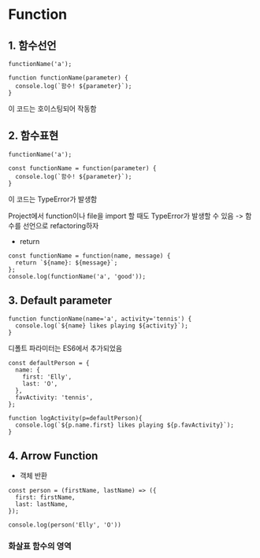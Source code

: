 # Function

## 1. 함수선언
```
functionName('a');

function functionName(parameter) {
  console.log(`함수! ${parameter}`);
}
```
이 코드는 호이스팅되어 작동함


## 2. 함수표현
```
functionName('a');

const functionName = function(parameter) {
  console.log(`함수! ${parameter}`);
}
```
이 코드는 TypeError가 발생함

Project에서 function이나 file을 import 할 때도 TypeError가 발생할 수 있음
-> 함수를 선언으로 refactoring하자


* return
```
const functionName = function(name, message) {
  return `${name}: ${message}`;
};
console.log(functionName('a', 'good'));
```


## 3. Default parameter
```
function functionName(name='a', activity='tennis') {
  console.log(`${name} likes playing ${activity}`);
}
```
디폴트 파라미터는 ES6에서 추가되었음

```
const defaultPerson = {
  name: {
    first: 'Elly',
    last: 'O',
  },
  favActivity: 'tennis',
};

function logActivity(p=defaultPerson){
  console.log(`${p.name.first} likes playing ${p.favActivity}`);
}
```

## 4. Arrow Function

* 객체 반환
```
const person = (firstName, lastName) => ({
  first: firstName,
  last: lastName,
});

console.log(person('Elly', 'O'))
```

### 화살표 함수의 영역
